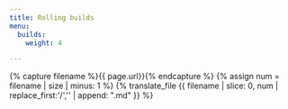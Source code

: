```yaml
---
title: Rolling builds
menu:
  builds:
    weight: 4

---
```

{% capture filename %}{{ page.url}}{% endcapture %}
{% assign num = filename | size | minus: 1 %}
{% translate_file {{ filename | slice: 0, num | replace_first:'/','' | append: ".md" }} %}

